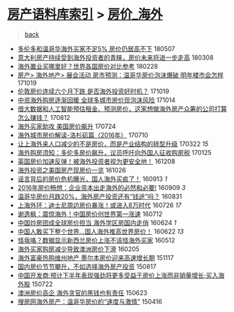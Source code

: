 [房产语料库索引](../../README.md)  > [房价_海外](房价_海外.md)
====
> [back](../README.md)

- [多伦多和温哥华海外买家不足5% 房价仍居高不下](http://jkwz.applinzi.com/ittc/7100289742296056842.html#%E5%A4%9A%E4%BC%A6%E5%A4%9A%E5%92%8C%E6%B8%A9%E5%93%A5%E5%8D%8E%E6%B5%B7%E5%A4%96%E4%B9%B0%E5%AE%B6%E4%B8%8D%E8%B6%B35%25+%E6%88%BF%E4%BB%B7%E4%BB%8D%E5%B1%85%E9%AB%98%E4%B8%8D%E4%B8%8B) 180507  
- [意大利房产持续受到海外投资者的青睐，房价未来将进一步走高](http://jkwz.applinzi.com/ittc/7078166602858365963.html#%E6%84%8F%E5%A4%A7%E5%88%A9%E6%88%BF%E4%BA%A7%E6%8C%81%E7%BB%AD%E5%8F%97%E5%88%B0%E6%B5%B7%E5%A4%96%E6%8A%95%E8%B5%84%E8%80%85%E7%9A%84%E9%9D%92%E7%9D%90%EF%BC%8C%E6%88%BF%E4%BB%B7%E6%9C%AA%E6%9D%A5%E5%B0%86%E8%BF%9B%E4%B8%80%E6%AD%A5%E8%B5%B0%E9%AB%98) 180308  
- [海外置业买哪里好？世界各国房价对比参考](http://jkwz.applinzi.com/ittc/7075158712392352774.html#%E6%B5%B7%E5%A4%96%E7%BD%AE%E4%B8%9A%E4%B9%B0%E5%93%AA%E9%87%8C%E5%A5%BD%EF%BC%9F%E4%B8%96%E7%95%8C%E5%90%84%E5%9B%BD%E6%88%BF%E4%BB%B7%E5%AF%B9%E6%AF%94%E5%8F%82%E8%80%83) 180228  
- [房产&gt; 海外地产&gt; 展会活动 房市预测：温哥华房价泡沫爆破 明年楼市会怎样](http://jkwz.applinzi.com/ittc/7026127643852932112.html#%E6%88%BF%E4%BA%A7%26gt%3B+%E6%B5%B7%E5%A4%96%E5%9C%B0%E4%BA%A7%26gt%3B+%E5%B1%95%E4%BC%9A%E6%B4%BB%E5%8A%A8+%E6%88%BF%E5%B8%82%E9%A2%84%E6%B5%8B%EF%BC%9A%E6%B8%A9%E5%93%A5%E5%8D%8E%E6%88%BF%E4%BB%B7%E6%B3%A1%E6%B2%AB%E7%88%86%E7%A0%B4+%E6%98%8E%E5%B9%B4%E6%A5%BC%E5%B8%82%E4%BC%9A%E6%80%8E%E6%A0%B7) 171019  
- [伦敦房价连续六个月下跌 是否海外投资好时机？](http://jkwz.applinzi.com/ittc/7026091745161511952.html#%E4%BC%A6%E6%95%A6%E6%88%BF%E4%BB%B7%E8%BF%9E%E7%BB%AD%E5%85%AD%E4%B8%AA%E6%9C%88%E4%B8%8B%E8%B7%8C+%E6%98%AF%E5%90%A6%E6%B5%B7%E5%A4%96%E6%8A%95%E8%B5%84%E5%A5%BD%E6%97%B6%E6%9C%BA%EF%BC%9F) 171019  
- [中资海外购房逐渐回暖 全球多城市房价现泡沫风险](http://jkwz.applinzi.com/ittc/7024214206033953809.html#%E4%B8%AD%E8%B5%84%E6%B5%B7%E5%A4%96%E8%B4%AD%E6%88%BF%E9%80%90%E6%B8%90%E5%9B%9E%E6%9A%96+%E5%85%A8%E7%90%83%E5%A4%9A%E5%9F%8E%E5%B8%82%E6%88%BF%E4%BB%B7%E7%8E%B0%E6%B3%A1%E6%B2%AB%E9%A3%8E%E9%99%A9) 171014  
- [借大数据和人工智能预估租金、预测房价，这家想做海外房产众筹的公司打算怎么赚钱？](http://jkwz.applinzi.com/ittc/7000837783130997777.html#%E5%80%9F%E5%A4%A7%E6%95%B0%E6%8D%AE%E5%92%8C%E4%BA%BA%E5%B7%A5%E6%99%BA%E8%83%BD%E9%A2%84%E4%BC%B0%E7%A7%9F%E9%87%91%E3%80%81%E9%A2%84%E6%B5%8B%E6%88%BF%E4%BB%B7%EF%BC%8C%E8%BF%99%E5%AE%B6%E6%83%B3%E5%81%9A%E6%B5%B7%E5%A4%96%E6%88%BF%E4%BA%A7%E4%BC%97%E7%AD%B9%E7%9A%84%E5%85%AC%E5%8F%B8%E6%89%93%E7%AE%97%E6%80%8E%E4%B9%88%E8%B5%9A%E9%92%B1%EF%BC%9F) 170812  
- [海外买家助攻 美国房价飙升](http://jkwz.applinzi.com/ittc/6993807216183084048.html#%E6%B5%B7%E5%A4%96%E4%B9%B0%E5%AE%B6%E5%8A%A9%E6%94%BB+%E7%BE%8E%E5%9B%BD%E6%88%BF%E4%BB%B7%E9%A3%99%E5%8D%87) 170724  
- [海外城市房价解读-洛杉矶篇（2016年）](http://jkwz.applinzi.com/ittc/6988779569979851793.html#%E6%B5%B7%E5%A4%96%E5%9F%8E%E5%B8%82%E6%88%BF%E4%BB%B7%E8%A7%A3%E8%AF%BB-%E6%B4%9B%E6%9D%89%E7%9F%B6%E7%AF%87%EF%BC%882016%E5%B9%B4%EF%BC%89) 170710  
- [让上海外来人口减少的不是房价，而是产业结构的转型升级](http://jkwz.applinzi.com/ittc/6947889743344960517.html#%E8%AE%A9%E4%B8%8A%E6%B5%B7%E5%A4%96%E6%9D%A5%E4%BA%BA%E5%8F%A3%E5%87%8F%E5%B0%91%E7%9A%84%E4%B8%8D%E6%98%AF%E6%88%BF%E4%BB%B7%EF%BC%8C%E8%80%8C%E6%98%AF%E4%BA%A7%E4%B8%9A%E7%BB%93%E6%9E%84%E7%9A%84%E8%BD%AC%E5%9E%8B%E5%8D%87%E7%BA%A7) 170322 *15* 
- [海外购房须知：多伦多房价飙升，议员呼吁向外国人征收购房税](http://jkwz.applinzi.com/ittc/6927000694275179525.html#%E6%B5%B7%E5%A4%96%E8%B4%AD%E6%88%BF%E9%A1%BB%E7%9F%A5%EF%BC%9A%E5%A4%9A%E4%BC%A6%E5%A4%9A%E6%88%BF%E4%BB%B7%E9%A3%99%E5%8D%87%EF%BC%8C%E8%AE%AE%E5%91%98%E5%91%BC%E5%90%81%E5%90%91%E5%A4%96%E5%9B%BD%E4%BA%BA%E5%BE%81%E6%94%B6%E8%B4%AD%E6%88%BF%E7%A8%8E) 170125  
- [英国房价加速反弹！被海外投资者视为更安全地！](http://jkwz.applinzi.com/ittc/6909253566534779908.html#%E8%8B%B1%E5%9B%BD%E6%88%BF%E4%BB%B7%E5%8A%A0%E9%80%9F%E5%8F%8D%E5%BC%B9%EF%BC%81%E8%A2%AB%E6%B5%B7%E5%A4%96%E6%8A%95%E8%B5%84%E8%80%85%E8%A7%86%E4%B8%BA%E6%9B%B4%E5%AE%89%E5%85%A8%E5%9C%B0%EF%BC%81) 161208  
- [海外投资之美国房产现房价一览](http://jkwz.applinzi.com/ittc/6893318346195338245.html#%E6%B5%B7%E5%A4%96%E6%8A%95%E8%B5%84%E4%B9%8B%E7%BE%8E%E5%9B%BD%E6%88%BF%E4%BA%A7%E7%8E%B0%E6%88%BF%E4%BB%B7%E4%B8%80%E8%A7%88) 161026  
- [谣言背后的房价危机曝光，国人海外买疯了！](http://jkwz.applinzi.com/ittc/6877404312598217732.html#%E8%B0%A3%E8%A8%80%E8%83%8C%E5%90%8E%E7%9A%84%E6%88%BF%E4%BB%B7%E5%8D%B1%E6%9C%BA%E6%9B%9D%E5%85%89%EF%BC%8C%E5%9B%BD%E4%BA%BA%E6%B5%B7%E5%A4%96%E4%B9%B0%E7%96%AF%E4%BA%86%EF%BC%81) 160913 *1* 
- [2016年房价畅想：企业资本出走海外的必然和必要!](http://jkwz.applinzi.com/ittc/6875917322207888388.html#2016%E5%B9%B4%E6%88%BF%E4%BB%B7%E7%95%85%E6%83%B3%EF%BC%9A%E4%BC%81%E4%B8%9A%E8%B5%84%E6%9C%AC%E5%87%BA%E8%B5%B0%E6%B5%B7%E5%A4%96%E7%9A%84%E5%BF%85%E7%84%B6%E5%92%8C%E5%BF%85%E8%A6%81%21) 160909 *3* 
- [温哥华房价月跌20%，海外房产投资还有“钱途”吗？](http://jkwz.applinzi.com/ittc/6872528859320288261.html#%E6%B8%A9%E5%93%A5%E5%8D%8E%E6%88%BF%E4%BB%B7%E6%9C%88%E8%B7%8C20%25%EF%BC%8C%E6%B5%B7%E5%A4%96%E6%88%BF%E4%BA%A7%E6%8A%95%E8%B5%84%E8%BF%98%E6%9C%89%E2%80%9C%E9%92%B1%E9%80%94%E2%80%9D%E5%90%97%EF%BC%9F) 160831  
- [上海外环：迪士尼周边房价暴涨！或进入8万时代](http://jkwz.applinzi.com/ittc/6859189533320676356.html#%E4%B8%8A%E6%B5%B7%E5%A4%96%E7%8E%AF%EF%BC%9A%E8%BF%AA%E5%A3%AB%E5%B0%BC%E5%91%A8%E8%BE%B9%E6%88%BF%E4%BB%B7%E6%9A%B4%E6%B6%A8%EF%BC%81%E6%88%96%E8%BF%9B%E5%85%A58%E4%B8%87%E6%97%B6%E4%BB%A3) 160726 *17* 
- [谢逸枫：震惊海外！中国房价创世界第一涨速](http://jkwz.applinzi.com/ittc/6854066108654683140.html#%E8%B0%A2%E9%80%B8%E6%9E%AB%EF%BC%9A%E9%9C%87%E6%83%8A%E6%B5%B7%E5%A4%96%EF%BC%81%E4%B8%AD%E5%9B%BD%E6%88%BF%E4%BB%B7%E5%88%9B%E4%B8%96%E7%95%8C%E7%AC%AC%E4%B8%80%E6%B6%A8%E9%80%9F) 160712  
- [中国炒房团成全球房价担当 海外学区房国内走俏](http://jkwz.applinzi.com/ittc/6847225984683869189.html#%E4%B8%AD%E5%9B%BD%E7%82%92%E6%88%BF%E5%9B%A2%E6%88%90%E5%85%A8%E7%90%83%E6%88%BF%E4%BB%B7%E6%8B%85%E5%BD%93+%E6%B5%B7%E5%A4%96%E5%AD%A6%E5%8C%BA%E6%88%BF%E5%9B%BD%E5%86%85%E8%B5%B0%E4%BF%8F) 160624 *1* 
- [中国人敢买下整个世界...国人海外推高世界房价！](http://jkwz.applinzi.com/ittc/6846483689604908036.html#%E4%B8%AD%E5%9B%BD%E4%BA%BA%E6%95%A2%E4%B9%B0%E4%B8%8B%E6%95%B4%E4%B8%AA%E4%B8%96%E7%95%8C...%E5%9B%BD%E4%BA%BA%E6%B5%B7%E5%A4%96%E6%8E%A8%E9%AB%98%E4%B8%96%E7%95%8C%E6%88%BF%E4%BB%B7%EF%BC%81) 160622 *13* 
- [怪我咯？数据显示新西兰房价上涨不该怪海外买家](http://jkwz.applinzi.com/ittc/6831353205350728708.html#%E6%80%AA%E6%88%91%E5%92%AF%EF%BC%9F%E6%95%B0%E6%8D%AE%E6%98%BE%E7%A4%BA%E6%96%B0%E8%A5%BF%E5%85%B0%E6%88%BF%E4%BB%B7%E4%B8%8A%E6%B6%A8%E4%B8%8D%E8%AF%A5%E6%80%AA%E6%B5%B7%E5%A4%96%E4%B9%B0%E5%AE%B6) 160512  
- [海外买家购房减少导致澳洲房价下滑](http://jkwz.applinzi.com/ittc/6795296774713508869.html#%E6%B5%B7%E5%A4%96%E4%B9%B0%E5%AE%B6%E8%B4%AD%E6%88%BF%E5%87%8F%E5%B0%91%E5%AF%BC%E8%87%B4%E6%BE%B3%E6%B4%B2%E6%88%BF%E4%BB%B7%E4%B8%8B%E6%BB%91) 160205  
- [海外富豪热购维州地产 墨尔本房价迎来高速增长期](http://jkwz.applinzi.com/ittc/6765601844990837764.html#%E6%B5%B7%E5%A4%96%E5%AF%8C%E8%B1%AA%E7%83%AD%E8%B4%AD%E7%BB%B4%E5%B7%9E%E5%9C%B0%E4%BA%A7+%E5%A2%A8%E5%B0%94%E6%9C%AC%E6%88%BF%E4%BB%B7%E8%BF%8E%E6%9D%A5%E9%AB%98%E9%80%9F%E5%A2%9E%E9%95%BF%E6%9C%9F) 151117  
- [国内房价节节攀升，不如选择海外房产投资](http://jkwz.applinzi.com/ittc/547650615728029526.html#%E5%9B%BD%E5%86%85%E6%88%BF%E4%BB%B7%E8%8A%82%E8%8A%82%E6%94%80%E5%8D%87%EF%BC%8C%E4%B8%8D%E5%A6%82%E9%80%89%E6%8B%A9%E6%B5%B7%E5%A4%96%E6%88%BF%E4%BA%A7%E6%8A%95%E8%B5%84) 150817  
- [中国开发商:预计下半年表现强劲将更多受益于房价上涨而非销量增长;买入海外股](http://jkwz.applinzi.com/ittc/547650614933644310.html#%E4%B8%AD%E5%9B%BD%E5%BC%80%E5%8F%91%E5%95%86%3A%E9%A2%84%E8%AE%A1%E4%B8%8B%E5%8D%8A%E5%B9%B4%E8%A1%A8%E7%8E%B0%E5%BC%BA%E5%8A%B2%E5%B0%86%E6%9B%B4%E5%A4%9A%E5%8F%97%E7%9B%8A%E4%BA%8E%E6%88%BF%E4%BB%B7%E4%B8%8A%E6%B6%A8%E8%80%8C%E9%9D%9E%E9%94%80%E9%87%8F%E5%A2%9E%E9%95%BF%3B%E4%B9%B0%E5%85%A5%E6%B5%B7%E5%A4%96%E8%82%A1) 150722  
- [澳洲房价高企 海外贪官的黑钱也有责任](http://jkwz.applinzi.com/ittc/547650611424118945.html#%E6%BE%B3%E6%B4%B2%E6%88%BF%E4%BB%B7%E9%AB%98%E4%BC%81+%E6%B5%B7%E5%A4%96%E8%B4%AA%E5%AE%98%E7%9A%84%E9%BB%91%E9%92%B1%E4%B9%9F%E6%9C%89%E8%B4%A3%E4%BB%BB) 150623  
- [搜房网海外房产：温哥华房价的“速度与激情”](http://jkwz.applinzi.com/ittc/547650611403419380.html#%E6%90%9C%E6%88%BF%E7%BD%91%E6%B5%B7%E5%A4%96%E6%88%BF%E4%BA%A7%EF%BC%9A%E6%B8%A9%E5%93%A5%E5%8D%8E%E6%88%BF%E4%BB%B7%E7%9A%84%E2%80%9C%E9%80%9F%E5%BA%A6%E4%B8%8E%E6%BF%80%E6%83%85%E2%80%9D) 150416  
